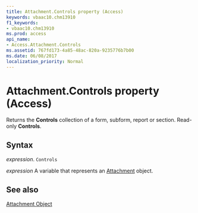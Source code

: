 ```yaml
---
title: Attachment.Controls property (Access)
keywords: vbaac10.chm13910
f1_keywords:
- vbaac10.chm13910
ms.prod: access
api_name:
- Access.Attachment.Controls
ms.assetid: 767fd173-4a85-48ac-820a-9235776b7b00
ms.date: 06/08/2017
localization_priority: Normal
---
```



# Attachment.Controls property (Access)

Returns the  **Controls** collection of a form, subform, report or section. Read-only **Controls**.


## Syntax

_expression_. `Controls`

_expression_ A variable that represents an [Attachment](Access.Attachment.md) object.


## See also


[Attachment Object](Access.Attachment.md)

